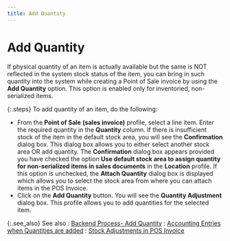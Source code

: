 ```yaml
---
title: Add Quantity
---
```


# Add Quantity


If physical quantity of an item is actually available but the same is  NOT reflected in the system stock status of the item, you can bring in  such quantity into the system while creating a Point of Sale invoice by  using the **Add Quantity** option.  This option is enabled only for inventoried, non-serialized items.


{:.steps}
To add quantity of an item, do the following:

- From the **Point of Sale** **(sales 
 invoice)** profile, select a line item. Enter the required quantity  in the **Quantity** column. If there  is insufficient stock of the item in the default stock area, you will  see the **Confirmation** dialog box.  This dialog box allows you to either select another stock area OR add  quantity. The **Confirmation** dialog  box appears provided you have checked the option **Use 
 default stock area to assign quantity for non-serialized items in sales 
 documents** in the **Location**  profile. If this option is unchecked, the **Attach 
 Quantity** dialog box is displayed which allows you to select the  stock area from where you can attach items in the POS Invoice.
- Click on the  **Add Quantity** button. You will  see the **Quantity 
 Adjustment** dialog box. This profile allows you to add quantities  for the selected item.



{:.see_also}
See also
: [Backend  Process- Add Quantity]({{site.wm_chm}}/misc/back_end_processes_add_quantity.html)
: [Accounting  Entries when Quantities are added]({{site.wm_chm}}/misc/accounting_entries_for_an_add_quantity_document.html)
: [Stock  Adjustments in POS Invoice]({{site.pos_baseurl}}/misc/stock_adjustments_in_point_of_sale_documents.html)
